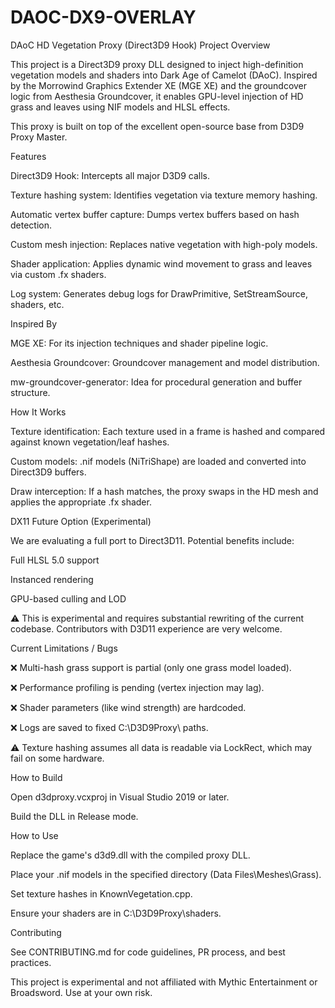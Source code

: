 # DAOC-DX9-OVERLAY
DAoC HD Vegetation Proxy (Direct3D9 Hook)
Project Overview

This project is a Direct3D9 proxy DLL designed to inject high-definition vegetation models and shaders into Dark Age of Camelot (DAoC). Inspired by the Morrowind Graphics Extender XE (MGE XE) and the groundcover logic from Aesthesia Groundcover, it enables GPU-level injection of HD grass and leaves using NIF models and HLSL effects.

This proxy is built on top of the excellent open-source base from D3D9 Proxy Master.

Features

 Direct3D9 Hook: Intercepts all major D3D9 calls.

 Texture hashing system: Identifies vegetation via texture memory hashing.

 Automatic vertex buffer capture: Dumps vertex buffers based on hash detection.

 Custom mesh injection: Replaces native vegetation with high-poly models.

 Shader application: Applies dynamic wind movement to grass and leaves via custom .fx shaders.

 Log system: Generates debug logs for DrawPrimitive, SetStreamSource, shaders, etc.

Inspired By

MGE XE: For its injection techniques and shader pipeline logic.

Aesthesia Groundcover: Groundcover management and model distribution.

mw-groundcover-generator: Idea for procedural generation and buffer structure.

How It Works

Texture identification: Each texture used in a frame is hashed and compared against known vegetation/leaf hashes.

Custom models: .nif models (NiTriShape) are loaded and converted into Direct3D9 buffers.

Draw interception: If a hash matches, the proxy swaps in the HD mesh and applies the appropriate .fx shader.

DX11 Future Option (Experimental)

We are evaluating a full port to Direct3D11. Potential benefits include:

Full HLSL 5.0 support

Instanced rendering

GPU-based culling and LOD

⚠️ This is experimental and requires substantial rewriting of the current codebase. Contributors with D3D11 experience are very welcome.

Current Limitations / Bugs

❌ Multi-hash grass support is partial (only one grass model loaded).

❌ Performance profiling is pending (vertex injection may lag).

❌ Shader parameters (like wind strength) are hardcoded.

❌ Logs are saved to fixed C:\D3D9Proxy\ paths.

⚠️ Texture hashing assumes all data is readable via LockRect, which may fail on some hardware.

How to Build

Open d3dproxy.vcxproj in Visual Studio 2019 or later.

Build the DLL in Release mode.

How to Use

Replace the game's d3d9.dll with the compiled proxy DLL.

Place your .nif models in the specified directory (Data Files\Meshes\Grass\).

Set texture hashes in KnownVegetation.cpp.

Ensure your shaders are in C:\D3D9Proxy\shaders\.

Contributing

See CONTRIBUTING.md for code guidelines, PR process, and best practices.

This project is experimental and not affiliated with Mythic Entertainment or Broadsword. Use at your own risk.
